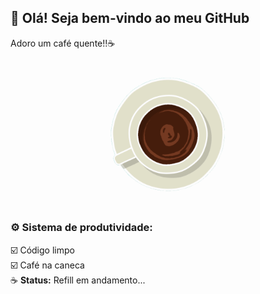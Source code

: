 ## 👋 Olá! Seja bem-vindo ao meu GitHub

Adoro um café quente!!☕

####
<div align="center">
  <img src="assets/gif/Coffee Ripple.gif" alt="Imagem sem fundo" width="300" style="mix-blend-mode: multiply; background-color: #81D8D0;"/>
</div>


### ⚙️ Sistema de produtividade:

☑️ Código limpo  
☑️ Café na caneca  
☕ **Status:** Refill em andamento...


